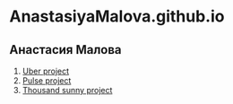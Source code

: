 # AnastasiyaMalova.github.io
## Анастасия Малова

1. [Uber project](https://AnastasiyaMalova.github.io/2021/Uber-project/src/)
2. [Pulse project](https://AnastasiyaMalova.github.io/2021/Pulse-project/src/)
3. [Thousand sunny project](https://AnastasiyaMalova.github.io/2021/thousand_sunny/)
